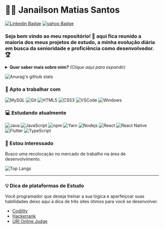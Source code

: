 # :man_technologist: Janailson Matias Santos
[![Linkedin Badge](https://img.shields.io/badge/-Jan_Matias-blue?style=flat-square&logo=Linkedin&logoColor=white&link=https://www.linkedin.com/in/janailson-matias//)](https://www.linkedin.com/in/janailson-matias/)
[![yahoo Badge](https://img.shields.io/badge/-janailsonmatias@yahoo-c14438?style=flat-square&logo=Gmail&logoColor=white&link=mailto:janailsonmatias@yahoo.com.br
)](mailto:janailsonmatias@yahoo.com.br
)



### Seja bem vindo ao meu repositório! 👋 aqui fica reunido a maioria dos meus projetos de estudo, a minha evolução diária em busca da senioridade e proficiência como desenvolvedor. 🏆

<!--programador-->

<details>
<summary> <b> Quer saber mais sobre mim? </b> <i>(Clique aqui para expandir)</i> </summary>

### 📖 Sobre mim
Sou desenvolvedor, comecei minha jornada profissional ingressando na Etec Jaraguá logo no segundo semestre passei para Etec Basilides de Godoy onde terminei o curso.


Sempre estive com um pé em tecnologia da informação, meu hobby sempre foi navegar pela rede buscando conhecimento, gosto de front-end fazer um projeto fácil leitura ao usuário. Sou muito curioso, e gosto de levar a arte para a programação.

Hoje estou estudando para evoluir minhas habilidades e ser capaz de criar soluções que auxiliem as empresas a venderem mais, atrair mais clientes e fidelizarem clientes, através de sistemas, aplicativos, web sites otimizados com SEO, campanhas e captação de leads. Acredito que a união da tecnologia com o marketing (apresentação), cria um sistema diferenciado que proporciona uma experiência rica para os usuários.
Minha jornada diária é adquirir os conhecimentos necessários, colocar a mão na massa para criar essas soluções para as pessoas e me divertir no processo.

</details>

![Anurag's github stats](https://github-readme-stats.vercel.app/api?username=jan-matias&show_icons=true&theme=dracula)

### 💼 Apto a trabalhar com

![MySQL](https://img.shields.io/badge/-MySQL-00758F?style=flat-square&logo=mysql&logoColor=white)
![Git](https://img.shields.io/badge/-Git-F05032?style=flat-square&logo=git&logoColor=white)
![HTML5](https://img.shields.io/badge/-HTML5-E34F26?style=flat-square&logo=html5&logoColor=white)
![CSS3](https://img.shields.io/badge/-CSS3-549FDE?style=flat-square&logo=css3&logoColor=white)
![VSCode](https://img.shields.io/badge/-VSCode-0085D1?style=flat-square&logo=visual-studio-code&logoColor=white)
![Windows](https://img.shields.io/badge/-Windows-00ADEF?style=flat-square&logo=windows&logoColor=white)

### 💻 Estudando atualmente

![Java](https://img.shields.io/badge/-Java-E42D2C?style=flat-square&logo=java&logoColor=white)
![JavaScript](https://img.shields.io/badge/-JavaScript-F7B93E?style=flat-square&logo=javascript&logoColor=fff)
![npm](https://img.shields.io/badge/-NPM-CB3837?style=flat-square&logo=npm&logoColor=white)
![Yarn](https://img.shields.io/badge/-Yarn-2B8AB6?style=flat-square&logo=yarn&logoColor=white)
![Nodejs](https://img.shields.io/badge/-Node.js-43853d?style=flat-square&logo=Node.js&logoColor=white)
![React](https://img.shields.io/badge/-React.js-45b8d8?style=flat-square&logo=react&logoColor=white)
![React Native](https://img.shields.io/badge/-React%20Native-45b8d8?style=flat-square&logo=react&logoColor=white)
![Flutter](https://img.shields.io/badge/-Flutter-02569B?style=flat-square&logo=Flutter&logoColor=white)
![TypeScript](https://img.shields.io/badge/-TypeScript-0077C6?style=flat-square&logo=typescript&logoColor=fff)

### 👀 Estou interessado

Busco uma recolocação no mercado de trabalho na área de desenvolvimento.

<!--
grafico de habilidade
-->

![Top Langs](https://github-readme-stats.vercel.app/api/top-langs/?username=jan-matias&layout=compact)

---

### 💡 Dica de plataformas de Estudo
Você programador que deseja treinar a sua lógica e aperfeiçoar suas habilidades deixo aqui a dica de três sites ótimos para você se desenvolver.

- [Codility](https://app.codility.com/programmers/)
- [Hackerrank](https://www.hackerrank.com/)
- [URI Online Judge](https://www.urionlinejudge.com.br/judge/en/login)




<!--
**jan-matias/jan-matias** is a ✨ _special_ ✨ repository because its `README.md` (this file) appears on your GitHub profile.

Here are some ideas to get you started:

- 🔭 I’m currently working on ...
- 🌱 I’m currently learning ...
- 👯 I’m looking to collaborate on ...
- 🤔 I’m looking for help with ...
- 💬 Ask me about ...
- 📫 How to reach me: ...
- 😄 Pronouns: ...
- ⚡ Fun fact: ...
-->
